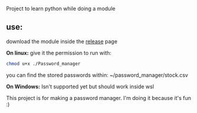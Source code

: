 Project to learn python while doing a module

## use:

download the module inside the [release](https://github.com/CrowHugin/password-manager/releases/) page


**On linux:**
give it the permission to run with:
```bash
chmod u+x ./Password_manager
```

you can find the stored passwords within: 
	~/password_manager/stock.csv


**On Windows:**
Isn't supported  yet but should work inside wsl



This project is for making a password manager.
I'm doing it because it's fun :)


